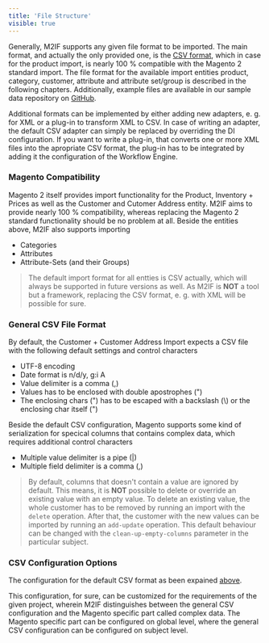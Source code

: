 ```yaml
---
title: 'File Structure'
visible: true
---
```


Generally, M2IF supports any given file format to be imported. The main format, and actually the only provided one, is the [CSV format](https://tools.ietf.org/html/rfc4180), which in case for the product import, is nearly 100 % compatible with the Magento 2 standard import. The file format for the available import entities product, category, customer, attribute and attribute set/group is described in the following chapters. Additionally, example files are available in our sample data repository on [GitHub](https://github.com/techdivision/import-sample-data).

Additional formats can be implemented by either adding new adapters, e. g. for XML or a plug-in to transform XML to CSV. In case of writing an adapter, the default CSV adapter can simply be replaced by overriding the DI configuration. If you want to write a plug-in, that converts one or more XML files into the apropriate CSV format, the plug-in has to be integrated by adding it the configuration of the Workflow Engine.

### Magento Compatibility

Magento 2 itself provides import functionality for the Product, Inventory + Prices as well as the Customer and Cutomer Address entity. M2IF aims to provide nearly 100 % compatibility, whereas replacing the Magento 2 standard functionality should be no problem at all. Beside the entities above, M2IF also supports importing

* Categories
* Attributes
* Attribute-Sets (and their Groups)

> The default import format for all entties is CSV actually, which will always be supported in future versions as well. As M2IF is **NOT** a tool but a framework, replacing the CSV format, e. g. with XML will be possible for sure.

### General CSV File Format

By default, the Customer + Customer Address Import expects a CSV file with the following default settings and control characters

* UTF-8 encoding
* Date format is n/d/y, g:i A
* Value delimiter is a comma (,)
* Values has to be enclosed with double apostrophes (")
* The enclosing chars (") has to be escaped with a backslash (\\) or the enclosing char itself (")

Beside the default CSV configuration, Magento supports some kind of serialization for specical columns that contains complex data, which requires additional control characters

* Multiple value delimiter is a pipe (|)
* Multiple field delimiter is a comma (,)

> By default, columns that doesn't contain a value are ignored by default. This means, it is **NOT** possible to delete or override an existing value with an empty value. To delete an existing value, the whole customer has to be removed by running an import with the `delete` operation. After that, the customer with the new values can be imported by running an `add-update` operation. This default behaviour can be changed with the `clean-up-empty-columns` parameter in the particular subject.

### CSV Configuration Options

The configuration for the default CSV format as been expained [above](#general-csv-file-format).

This configuration, for sure, can be customized for the requirements of the given project, wherein M2IF distinguishes between the general CSV configuration and the Magento specific part called complex data. The Magento specific part can be configured on global level, where the general CSV configuration can be configured on subject level. 


